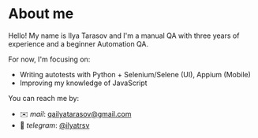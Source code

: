 # About me

Hello! My name is Ilya Tarasov and I'm a manual QA with three years of experience and a beginner Automation QA.

For now, I'm focusing on:
- Writing autotests with Python + Selenium/Selene (UI), Appium (Mobile)
- Improving my knowledge of JavaScript

You can reach me by:
- ✉️ _mail_: qailyatarasov@gmail.com
- 📝 _telegram_: <a href="https://t.me/ilyatrsv">@ilyatrsv</a>
